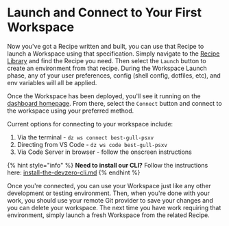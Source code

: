 # Launch and Connect to Your First Workspace

Now you've got a Recipe written and built, you can use that Recipe to launch a Workspace using that specification. Simply navigate to the [Recipe Library](https://www.devzero.io/dashboard/recipes) and find the Recipe you need. Then select the `Launch` button to create an environment from that recipe. During the Workspace Launch phase, any of your user preferences, config (shell config, dotfiles, etc), and env variables will all be applied.&#x20;

Once the Workspace has been deployed, you'll see it running on the [dashboard homepage](https://www.devzero.io/dashboard). From there, select the `Connect` button and connect to the workspace using your preferred method.&#x20;

Current options for connecting to your workspace include:&#x20;

1. Via the terminal - `dz ws connect best-gull-psxv`
2. Directing from VS Code - `dz ws code best-gull-psxv`
3. Via Code Server in browser - follow the onscreen instructions

{% hint style="info" %}
**Need to install our CLI?** Follow the instructions here: [install-the-devzero-cli.md](install-the-devzero-cli.md "mention")
{% endhint %}

Once you're connected, you can use your Workspace just like any other development or testing environment. Then, when you're done with your work, you should use your remote Git provider to save your changes and you can delete your workspace. The next time you have work requiring that environment, simply launch a fresh Workspace from the related Recipe.&#x20;
